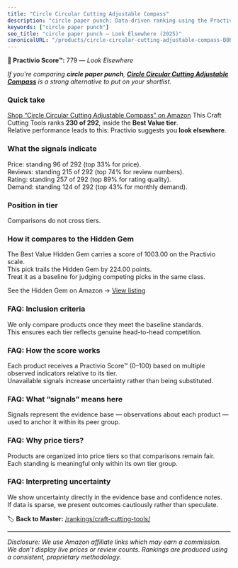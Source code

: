 ```yaml
---
title: "Circle Circular Cutting Adjustable Compass"
description: "circle paper punch: Data-driven ranking using the Practivio Score™. Positioned by quality, value, demand, findability, momentum."
keywords: ["circle paper punch"]
seo_title: "circle paper punch — Look Elsewhere (2025)"
canonicalURL: "/products/circle-circular-cutting-adjustable-compass-B0BZP8ZFHK/"
---
```


**🚫 Practivio Score™:** 779 — _Look Elsewhere_


*If you're comparing **circle paper punch**, **[Circle Circular Cutting Adjustable Compass](https://www.amazon.com/dp/B0BZP8ZFHK?tag=practivio-20)** is a strong alternative to put on your shortlist.*
### Quick take
[Shop “Circle Circular Cutting Adjustable Compass” on Amazon](https://www.amazon.com/dp/B0BZP8ZFHK?tag=practivio-20)
This Craft Cutting Tools ranks **230 of 292**, inside the **Best Value tier**.  
Relative performance leads to this: Practivio suggests you **look elsewhere**.

### What the signals indicate
Price: standing 96 of 292 (top 33% for price).  
Reviews: standing 215 of 292 (top 74% for review numbers).  
Rating: standing 257 of 292 (top 89% for rating quality).  
Demand: standing 124 of 292 (top 43% for monthly demand).

### Position in tier
Comparisons do not cross tiers.

### How it compares to the Hidden Gem
The Best Value Hidden Gem carries a score of 1003.00 on the Practivio scale.  
This pick trails the Hidden Gem by 224.00 points.  
Treat it as a baseline for judging competing picks in the same class.  

See the Hidden Gem on Amazon → [View listing](https://www.amazon.com/dp/B000P0LNRE?tag=practivio-20)

### FAQ: Inclusion criteria
We only compare products once they meet the baseline standards.  
This ensures each tier reflects genuine head-to-head competition.

### FAQ: How the score works
Each product receives a Practivio Score™ (0–100) based on multiple observed indicators relative to its tier.  
Unavailable signals increase uncertainty rather than being substituted.

### FAQ: What “signals” means here
Signals represent the evidence base — observations about each product — used to anchor it within its peer group.

### FAQ: Why price tiers?
Products are organized into price tiers so that comparisons remain fair.  
Each standing is meaningful only within its own tier group.

### FAQ: Interpreting uncertainty
We show uncertainty directly in the evidence base and confidence notes.  
If data is sparse, we present outcomes cautiously rather than speculate.


🏷️ **Back to Master:** [/rankings/craft-cutting-tools/](/rankings/craft-cutting-tools/)

---
_Disclosure: We use Amazon affiliate links which may earn a commission. We don’t display live prices or review counts. Rankings are produced using a consistent, proprietary methodology._
